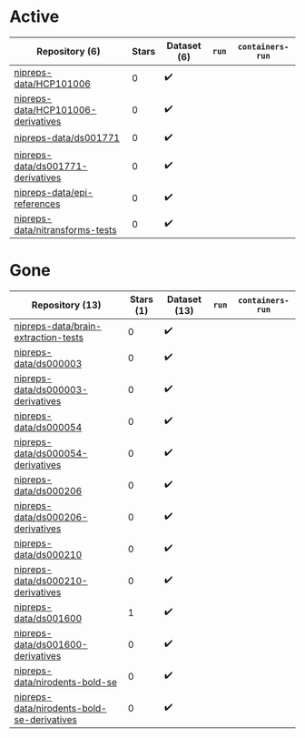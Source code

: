 # Active
| Repository (6) | Stars | Dataset (6) | `run` | `containers-run` |
| --- | --- | --- | --- | --- |
| [nipreps-data/HCP101006](https://github.com/nipreps-data/HCP101006) | 0 | :heavy_check_mark: |  |  |
| [nipreps-data/HCP101006-derivatives](https://github.com/nipreps-data/HCP101006-derivatives) | 0 | :heavy_check_mark: |  |  |
| [nipreps-data/ds001771](https://github.com/nipreps-data/ds001771) | 0 | :heavy_check_mark: |  |  |
| [nipreps-data/ds001771-derivatives](https://github.com/nipreps-data/ds001771-derivatives) | 0 | :heavy_check_mark: |  |  |
| [nipreps-data/epi-references](https://github.com/nipreps-data/epi-references) | 0 | :heavy_check_mark: |  |  |
| [nipreps-data/nitransforms-tests](https://github.com/nipreps-data/nitransforms-tests) | 0 | :heavy_check_mark: |  |  |

# Gone
| Repository (13) | Stars (1) | Dataset (13) | `run` | `containers-run` |
| --- | --- | --- | --- | --- |
| [nipreps-data/brain-extraction-tests](https://github.com/nipreps-data/brain-extraction-tests) | 0 | :heavy_check_mark: |  |  |
| [nipreps-data/ds000003](https://github.com/nipreps-data/ds000003) | 0 | :heavy_check_mark: |  |  |
| [nipreps-data/ds000003-derivatives](https://github.com/nipreps-data/ds000003-derivatives) | 0 | :heavy_check_mark: |  |  |
| [nipreps-data/ds000054](https://github.com/nipreps-data/ds000054) | 0 | :heavy_check_mark: |  |  |
| [nipreps-data/ds000054-derivatives](https://github.com/nipreps-data/ds000054-derivatives) | 0 | :heavy_check_mark: |  |  |
| [nipreps-data/ds000206](https://github.com/nipreps-data/ds000206) | 0 | :heavy_check_mark: |  |  |
| [nipreps-data/ds000206-derivatives](https://github.com/nipreps-data/ds000206-derivatives) | 0 | :heavy_check_mark: |  |  |
| [nipreps-data/ds000210](https://github.com/nipreps-data/ds000210) | 0 | :heavy_check_mark: |  |  |
| [nipreps-data/ds000210-derivatives](https://github.com/nipreps-data/ds000210-derivatives) | 0 | :heavy_check_mark: |  |  |
| [nipreps-data/ds001600](https://github.com/nipreps-data/ds001600) | 1 | :heavy_check_mark: |  |  |
| [nipreps-data/ds001600-derivatives](https://github.com/nipreps-data/ds001600-derivatives) | 0 | :heavy_check_mark: |  |  |
| [nipreps-data/nirodents-bold-se](https://github.com/nipreps-data/nirodents-bold-se) | 0 | :heavy_check_mark: |  |  |
| [nipreps-data/nirodents-bold-se-derivatives](https://github.com/nipreps-data/nirodents-bold-se-derivatives) | 0 | :heavy_check_mark: |  |  |
